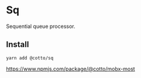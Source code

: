 # Sq

Sequential queue processor.

## Install

```
yarn add @cotto/sq
```

https://www.npmjs.com/package/@cotto/mobx-most
